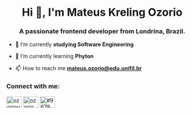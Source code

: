 <h1 align="center">Hi 👋, I'm Mateus Kreling Ozorio</h1>
<h3 align="center">A passionate frontend developer from Londrina, Brazil.</h3>

- 🔭 I’m currently **studying Software Engineering**

- 🌱 I’m currently learning **Phyton**

- 📫 How to reach me **mateus.ozorio@edu.unifil.br**

<h3 align="left">Connect with me:</h3>
<p align="left">
<a href="https://twitter.com/ozoriouu" target="blank"><img align="center" src="https://raw.githubusercontent.com/rahuldkjain/github-profile-readme-generator/master/src/images/icons/Social/twitter.svg" alt="ozoriouu" height="30" width="40" /></a>
<a href="https://instagram.com/ozorio_mateus" target="blank"><img align="center" src="https://raw.githubusercontent.com/rahuldkjain/github-profile-readme-generator/master/src/images/icons/Social/instagram.svg" alt="ozorio_mateus" height="30" width="40" /></a>
<a href="https://discord.gg/#9679" target="blank"><img align="center" src="https://raw.githubusercontent.com/rahuldkjain/github-profile-readme-generator/master/src/images/icons/Social/discord.svg" alt="#9679" height="30" width="40" /></a>
</p>
